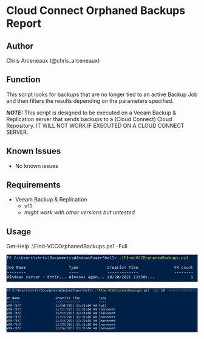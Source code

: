 # Cloud Connect Orphaned Backups Report

## Author

Chris Arceneaux (@chris_arceneaux)

## Function

This script looks for backups that are no longer tied to an active Backup Job and then filters the results depending on the parameters specified.

***NOTE:*** This script is designed to be executed on a Veeam Backup & Replication server that sends backups to a (Cloud Connect) Cloud Repository. IT WILL NOT WORK IF EXECUTED ON A CLOUD CONNECT SERVER.

## Known Issues

* No known issues

## Requirements

* Veeam Backup & Replication
  * v11
  * *might work with other versions but untested*

## Usage

Get-Help .\Find-VCCOrphanedBackups.ps1 -Full

![Sample output](sample-output.png)

![Sample output](sample-output2.png)
